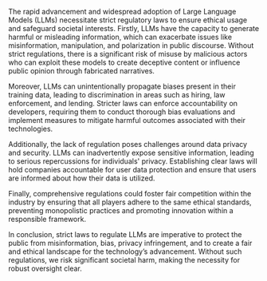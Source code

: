 The rapid advancement and widespread adoption of Large Language Models (LLMs) necessitate strict regulatory laws to ensure ethical usage and safeguard societal interests. Firstly, LLMs have the capacity to generate harmful or misleading information, which can exacerbate issues like misinformation, manipulation, and polarization in public discourse. Without strict regulations, there is a significant risk of misuse by malicious actors who can exploit these models to create deceptive content or influence public opinion through fabricated narratives. 

Moreover, LLMs can unintentionally propagate biases present in their training data, leading to discrimination in areas such as hiring, law enforcement, and lending. Stricter laws can enforce accountability on developers, requiring them to conduct thorough bias evaluations and implement measures to mitigate harmful outcomes associated with their technologies.

Additionally, the lack of regulation poses challenges around data privacy and security. LLMs can inadvertently expose sensitive information, leading to serious repercussions for individuals' privacy. Establishing clear laws will hold companies accountable for user data protection and ensure that users are informed about how their data is utilized.

Finally, comprehensive regulations could foster fair competition within the industry by ensuring that all players adhere to the same ethical standards, preventing monopolistic practices and promoting innovation within a responsible framework. 

In conclusion, strict laws to regulate LLMs are imperative to protect the public from misinformation, bias, privacy infringement, and to create a fair and ethical landscape for the technology’s advancement. Without such regulations, we risk significant societal harm, making the necessity for robust oversight clear.